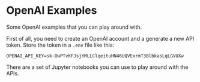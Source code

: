 # OpenAI Examples

Some OpenAI examples that you can play around with.

First of all, you need to create an OpenAI account and a generate a new API token. Store the token in a `.env` file like this:

```
OPENAI_API_KEY=sk-OwPTvKFJsjYMLLClqeituHN46UQVExrmT3BlbkasLqLGVUXw
```

There are a set of Jupyter notebooks you can use to play around with the APIs.

